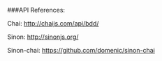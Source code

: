 ###API References:

Chai: http://chaijs.com/api/bdd/

Sinon: http://sinonjs.org/

Sinon-chai: https://github.com/domenic/sinon-chai
